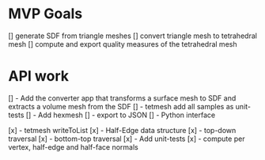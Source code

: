 # MVP Goals
[] generate SDF from triangle meshes
[] convert triangle mesh to tetrahedral mesh
[] compute and export quality measures of the tetrahedral mesh

# API work
[] - Add the converter app that transforms a surface mesh to SDF and extracts a volume mesh from the SDF
[] - tetmesh add all samples as unit-tests
[] - Add hexmesh
[] - export to JSON
[] - Python interface

[x] - tetmesh writeToList
[x] - Half-Edge data structure
[x] - top-down traversal
[x] - bottom-top traversal
[x] - Add unit-tests
[x] - compute per vertex, half-edge and half-face normals